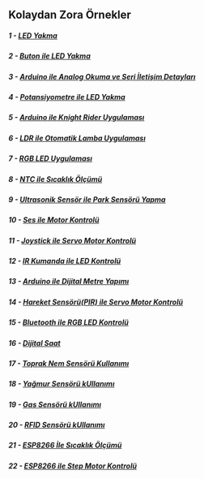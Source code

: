 ## Kolaydan Zora Örnekler

##### 1 - [LED Yakma](https://github.com/Robotistan/ArduinoSuperBaslangicSeti/tree/main/%C3%96rnekler/LED%20Yakma "Heading Link")
##### 2 - [Buton ile LED Yakma](https://github.com/Robotistan/ArduinoSuperBaslangicSeti/tree/main/%C3%96rnekler/Buton%20ile%20LED%20Yakma "Heading Link")
##### 3 - [Arduino ile Analog Okuma ve Seri İletişim Detayları](https://github.com/Robotistan/ArduinoSuperBaslangicSeti/tree/main/%C3%96rnekler/Analog%20Okuma "Heading Link")
##### 4 - [Potansiyometre ile LED Yakma](https://github.com/Robotistan/ArduinoSuperBaslangicSeti/tree/main/%C3%96rnekler/Potansiyometre%20ile%20LED%20Yakma "Heading Link")	
##### 5 - [Arduino ile Knight Rider Uygulaması](https://github.com/Robotistan/ArduinoSuperBaslangicSeti/tree/main/%C3%96rnekler/Knight%20Rider%20Uygulamas%C4%B1 "Heading Link")	
##### 6 - [LDR ile Otomatik Lamba Uygulaması](https://github.com/Robotistan/ArduinoSuperBaslangicSeti/tree/main/%C3%96rnekler/Otomatik%20Lamba%20Uygulamas%C4%B1 "Heading Link")	
##### 7 - [RGB LED Uygulaması](https://github.com/Robotistan/ArduinoSuperBaslangicSeti/tree/main/%C3%96rnekler/RGB%20LED%20Uygulamas%C4%B1 "Heading Link")
##### 8 - [NTC ile Sıcaklık Ölçümü](https://github.com/Robotistan/ArduinoSuperBaslangicSeti/tree/main/%C3%96rnekler/NTC%20ile%20S%C4%B1cakl%C4%B1k%20%C3%96l%C3%A7%C3%BCm%C3%BC	"Heading Link")
##### 9 - [Ultrasonik Sensör ile Park Sensörü Yapma](https://github.com/Robotistan/ArduinoSuperBaslangicSeti/tree/main/%C3%96rnekler/Ultrasonik%20Sens%C3%B6r%20ile%20Park%20Sens%C3%B6r%C3%BC%20Yapma	"Heading Link")
##### 10 - [Ses ile Motor Kontrolü](https://github.com/Robotistan/ArduinoSuperBaslangicSeti/blob/main/%C3%96rnekler/Ses%20ile%20Motor%20Kontrol%C3%BC/README.md	"Heading Link")
##### 11 - [Joystick ile Servo Motor Kontrolü](https://github.com/Robotistan/ArduinoSuperBaslangicSeti/tree/main/%C3%96rnekler/Joystick%20ile%20Servo%20Motor%20Kontrol%C3%BC	"Heading Link")
##### 12 - [IR Kumanda ile LED Kontrolü](https://github.com/Robotistan/ArduinoSuperBaslangicSeti/tree/main/%C3%96rnekler/IR%20Kontrol%C3%BC%20ile%20LED%20Kontrol%C3%BC "Heading Link")
##### 13 - [Arduino ile Dijital Metre Yapımı](https://github.com/Robotistan/ArduinoSuperBaslangicSeti/tree/main/%C3%96rnekler/Arduino%20Dijital%20Metre%20Yap%C4%B1m%C4%B1 "Heading Link")
##### 14 - [Hareket Sensörü(PIR) ile Servo Motor Kontrolü](https://github.com/Robotistan/ArduinoSuperBaslangicSeti/tree/main/%C3%96rnekler/Hareket%20Sens%C3%B6r%C3%BC%20ile%20Servo%20Motor%20Kontrol%C3%BC	"Heading Link")
##### 15 - [Bluetooth ile RGB LED Kontrolü ](https://github.com/Robotistan/ArduinoProjectKit/tree/main/Examples/RGB%20Led%20Control%20with%20Bluetooth "Heading Link")
##### 16 - [Dijital Saat](https://github.com/Robotistan/ArduinoProjectKit/tree/main/Examples/Making%20a%20Digital%20Clock%20with%20Arduino "Heading Link")
##### 17 - [Toprak Nem Sensörü Kullanımı](https://github.com/Robotistan/ArduinoProjectKit/tree/main/Examples/Making%20a%20Digital%20Clock%20with%20Arduino "Heading Link")
##### 18 - [Yağmur Sensörü kUllanımı](https://github.com/Robotistan/ArduinoProjectKit/tree/main/Examples/Using%20Rain%20Sensor%20with%20Arduino "Heading Link")
##### 19 - [Gas Sensörü kUllanımı](https://github.com/Robotistan/ArduinoProjectKit/tree/main/Examples/Using%20Gas%20Sensor%20with%20Arduino "Heading Link")
##### 20 - [RFID Sensörü kUllanımı](https://github.com/Robotistan/ArduinoProjectKit/tree/main/Examples/Using%20RFID%20Sensor%20with%20Arduino "Heading Link")
##### 21 - [ESP8266 İle Sıcaklık Ölçümü](https://github.com/Robotistan/ArduinoProjectKit/tree/main/Examples/Temperature%20and%20Humudity%20Measurement%20withESP8266 "Heading Link")
##### 22 - [ESP8266 ile Step Motor Kontrolü](https://github.com/Robotistan/ArduinoProjectKit/tree/main/Examples/Step%20Motor%20Control%20with%20ESP8266 "Heading Link")

